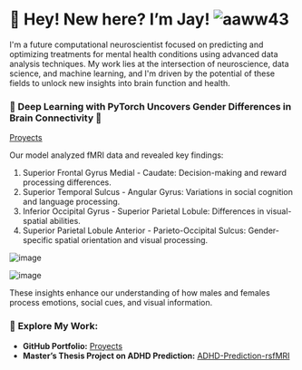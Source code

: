 # 👋 Hey! New here? I’m Jay!  ![aaww43](https://github.com/user-attachments/assets/5b3a704b-a517-4850-9358-a81a50fd5135) 


I'm a future computational neuroscientist focused on predicting and optimizing treatments for mental health conditions using advanced data analysis techniques. My work lies at the intersection of neuroscience, data science, and machine learning, and I'm driven by the potential of these fields to unlock new insights into brain function and health. 


### 🚀 Deep Learning with PyTorch Uncovers Gender Differences in Brain Connectivity 🧠

[Proyects]([https://github.com/lacomaofficial](https://github.com/lacomaofficial/Pytorch-Classifier-fMRI))

Our model analyzed fMRI data and revealed key findings:
1. Superior Frontal Gyrus Medial - Caudate: Decision-making and reward processing differences.
2. Superior Temporal Sulcus - Angular Gyrus: Variations in social cognition and language processing.
3. Inferior Occipital Gyrus - Superior Parietal Lobule: Differences in visual-spatial abilities.
4. Superior Parietal Lobule Anterior - Parieto-Occipital Sulcus: Gender-specific spatial orientation and visual processing.

![image](https://github.com/user-attachments/assets/5f6c93e1-10be-45ca-b032-32ff359d4b19)

![image](https://github.com/user-attachments/assets/b9e5f582-ed05-4470-a04e-4fd948d63196)


These insights enhance our understanding of how males and females process emotions, social cues, and visual information.



### 🔗 **Explore My Work:**
- **GitHub Portfolio:** [Proyects](https://github.com/lacomaofficial)
- **Master’s Thesis Project on ADHD Prediction:** [ADHD-Prediction-rsfMRI](https://github.com/lacomaofficial/ADHD-Prediction-rsfMRI)


